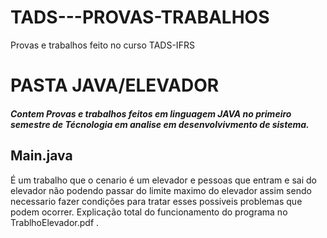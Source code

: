 # TADS---PROVAS-TRABALHOS
Provas e trabalhos feito no curso TADS-IFRS

# PASTA JAVA/ELEVADOR

<h5>Contem Provas e trabalhos feitos em linguagem JAVA no primeiro semestre de Técnologia em analise em desenvolvivmento de sistema.</h5>

<h2>Main.java</h2>
É um trabalho que o cenario é um elevador e pessoas que entram e sai do elevador não podendo passar do limite maximo do elevador assim sendo necessario fazer condições para tratar esses possiveis problemas que podem ocorrer. Explicação total do funcionamento do programa no TrablhoElevador.pdf .
